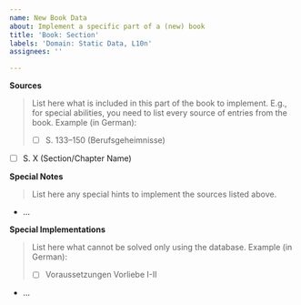```yaml
---
name: New Book Data
about: Implement a specific part of a (new) book
title: 'Book: Section'
labels: 'Domain: Static Data, L10n'
assignees: ''

---
```


**Sources**

> List here what is included in this part of the book to implement. E.g., for special abilities, you need to list every source of entries from the book. Example (in German):
> 
> - [ ] S. 133–150 (Berufsgeheimnisse)

- [ ] S. X (Section/Chapter Name)

**Special Notes**

> List here any special hints to implement the sources listed above.

- …

**Special Implementations**

> List here what cannot be solved only using the database. Example (in German):
>
> - [ ] Voraussetzungen Vorliebe I-II

- …
